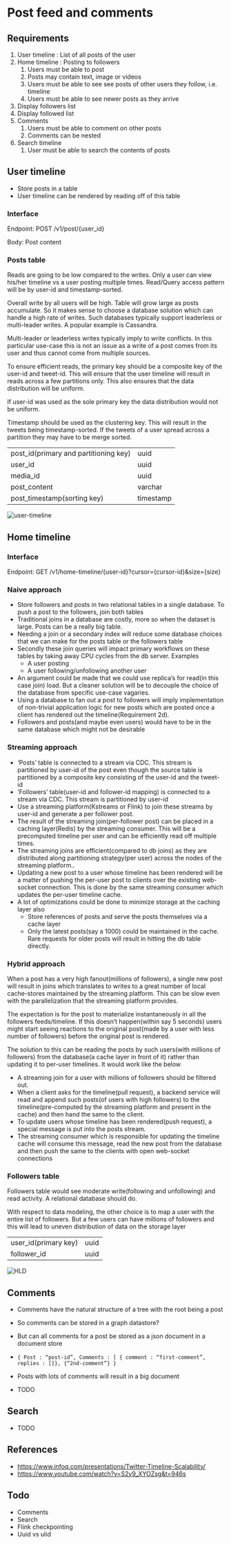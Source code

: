 # Post feed and comments

## Requirements
1. User timeline : List of all posts of the user
2. Home timeline : Posting to followers
   1. Users must be able to post
   2. Posts may contain text, image or videos
   3. Users must be able to see see posts of other users they follow, i.e. timeline
   4. Users must be able to see newer posts as they arrive
3. Display followers list
4. Display followed list
5. Comments
   1. Users must be able to comment on other posts
   2. Comments can be nested
6. Search timeline
   1. User must be able to search the contents of posts

    
## User timeline
* Store posts in a table
* User timeline can be rendered by reading off of this table

### Interface

Endpoint: POST /v1/post/{user_id}

Body: Post content

### Posts table
Reads are going to be low compared to the writes. Only a user can view his/her timeline vs a user posting multiple times. Read/Query access pattern will be by user-id and timestamp-sorted.

Overall write by all users will be high. Table will grow large as posts accumulate. So it makes sense to choose a database solution which can handle a high rate of writes. Such databases typically support leaderless or multi-leader writes. A popular example is Cassandra.

Multi-leader or leaderless writes typically imply to write conflicts. In this particular use-case this is not an issue as a write of a post comes from its user and thus cannot come from multiple sources.

To ensure efficient reads,  the primary key should be a composite key of the user-id and tweet-id. This will ensure that the user timeline will result in reads across a few partitions only. This also ensures that the data distribution will be uniform.

If user-id was used as the sole primary key the data distribution would not be uniform.

Timestamp should be used as the clustering key. This will result in the tweets being timestamp-sorted. If the tweets of a user spread across a partition they may have to be merge sorted.

|||
|-|-|
|post_id(primary and partitioning key)|uuid
|user_id|uuid
|media_id|uuid
|post_content|varchar
|post_timestamp(sorting key)|timestamp

![user-timeline](user-timeline.drawio.svg)

## Home timeline
### Interface

Endpoint: GET /v1/home-timeline/{user-id}?cursor={cursor-id}&size={size}



### Naive approach
* Store followers and posts in two relational tables in a single database. To push a post to the followers, join both tables
* Traditional joins in a database are costly, more so when the dataset is large. Posts can be a really big table.
* Needing a join or a secondary index will reduce some database choices that we can make for the posts table or the followers table
* Secondly these join queries will impact primary workflows on these tables by taking away CPU cycles from the db server. Examples
  * A user posting
  * A user following/unfollowing another user
* An argument could be made that we could use replica’s for read(in this case join) load. But a cleaner solution will be to decouple the choice of the database from specific use-case vagaries.
* Using a database to fan out a post to followers will imply implementation of non-trivial application logic for new posts which are posted once a client has rendered out the timeline(Requirement 2d).
* Followers and posts(and maybe even users) would have to be in the same database which might not be desirable

### Streaming approach
* ‘Posts’ table is connected to a stream via CDC. This stream is partitioned by user-id of the post even though the source table is partitioned by a composite key consisting of the user-id and the tweet-id
* ‘Followers’ table(user-id and follower-id mapping) is connected to a stream via CDC. This stream is partitioned by user-id
* Use a streaming platform(Kstreams or Flink) to join these streams by user-id and generate a per follower post.
* The result of the streaming join(per-follower post) can be placed in a caching layer(Redis) by the streaming consumer. This will be a precomputed timeline per user and can be efficiently read off multiple times.
* The streaming joins are efficient(compared to db joins) as they are distributed along partitioning strategy(per user) across the nodes of the streaming platform..
* Updating a new post to a user whose timeline has been rendered will be a matter of pushing the per-user post to clients over the existing web-socket connection. This is done by the same streaming consumer which updates the per-user timeline cache.
* A lot of optimizations could be done to minimize storage at the caching layer also
  * Store references of posts and serve the posts themselves via a cache layer
  * Only the latest posts(say a 1000) could be maintained in the cache. Rare requests for older posts will result in hitting the db table directly.

### Hybrid approach
When a post has a very high fanout(millions of followers), a single new post will result in joins which translates to  writes to a great number of local cache-stores maintained by the streaming platform. This can be slow even with the parallelization that the streaming platform provides.

The expectation is for the post to materialize instantaneously in all the followers feeds/timeline. If this doesn’t happen(within say 5 seconds) users might start seeing reactions to the original post(made by a user with less number of followers) before the original post is rendered.

The solution to this can be reading the posts by such users(with millions of followers) from the database(a cache layer in front of it) rather than updating it to per-user timelines. It would work like the below

* A streaming join for a user with millions of followers should be filtered out.
* When a client asks for the timeline(pull request), a backend service will read and append such posts(of users with high followers) to the timeline(pre-computed by the streaming platform and present in the cache) and then hand the same to the client.
* To update users whose timeline has been rendered(push request), a special message is put into the posts stream.
* The streaming consumer which is responsible for updating the timeline cache will consume this message, read the new post from the database and then push the same to the clients with open web-socket connections

### Followers table
Followers table would see moderate write(following and unfollowing) and read activity. A relational database should do.

With respect to data modeling, the other choice is to map a user with the entire list of followers. But a few users can have millions of followers and this will lead to uneven distribution of data on the storage layer

|                      |      |
|----------------------|------|
| user_id(primary key) | uuid |
| follower_id          | uuid |

![HLD](home-timeline.drawio.svg)

## Comments
* Comments have the natural structure of a tree with the root being a post
* So comments can be stored in a graph datastore?
* But can all comments for a post be stored as a json document in a document store

* `{
Post : “post-id”,
Comments : [ { comment : “first-comment”, replies : []}, {“2nd-comment”}
}`
* Posts with lots of comments will result in a big document
* TODO


## Search
* TODO



## References
* https://www.infoq.com/presentations/Twitter-Timeline-Scalability/
* https://www.youtube.com/watch?v=S2y9_XYOZsg&t=946s


## Todo
* Comments
* Search
* Flink checkpointing
* Uuid vs ulid

